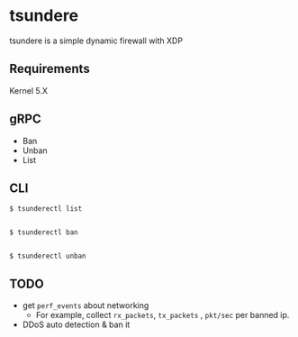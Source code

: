 # tsundere
tsundere is a simple dynamic firewall with XDP

## Requirements

Kernel 5.X

## gRPC

* Ban
* Unban
* List

## CLI

```
$ tsunderectl list


$ tsunderectl ban


$ tsunderectl unban
```

## TODO


* get `perf_events` about networking
	* For example, collect `rx_packets`, `tx_packets` , `pkt/sec` per banned ip.
* DDoS auto detection & ban it
